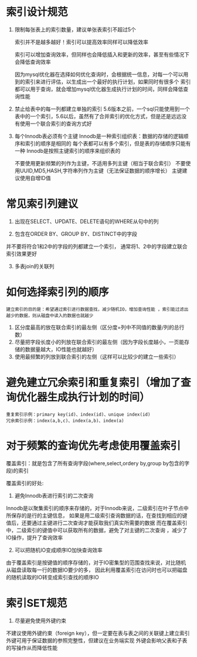 # 索引设计规范

1. 限制每张表上的索引数量，建议单张表索引不超过5个

    索引并不是越多越好！索引可以提高效率同样可以降低效率
    
    索引可以增加查询效率，但同样也会降低插入和更新的效率，甚至有些情况下会降低查询效率
    
    因为mysql优化器在选择如何优化查询时，会根据统一信息，对每一个可以用到的索引来进行评估，以生成出一个最好的执行计划，如果同时有很多个
    索引都可以用于查询，就会增加mysql优化器生成执行计划的时间，同样会降低查询性能 
    
2. 禁止给表中的每一列都建立单独的索引
    5.6版本之前，一个sql只能使用到一个表中的一个索引，5.6以后，虽然有了合并索引的优化方式，但是还是远远没有使用一个联合索引的查询方式好
    


3. 每个Innodb表必须有个主键
    Innodb是一种索引组织表：数据的存储的逻辑顺序和索引的顺序是相同的
    每个表都可以有多个索引，但是表的存储顺序只能有一种
    Innodb是按照主键索引的顺序来组织表的
    
    不要使用更新频繁的列作为主键，不适用多列主键（相当于联合索引）
    不要使用UUID,MD5,HASH,字符串列作为主键（无法保证数据的顺序增长）
    主键建议使用自增ID值

# 常见索引列建议

1. 出现在SELECT、UPDATE、DELETE语句的WHERE从句中的列

2. 包含在ORDER BY、GROUP BY、DISTINCT中的字段

并不要将符合1和2中的字段的列都建立一个索引， 通常将1、2中的字段建立联合索引效果更好

3. 多表join的关联列

# 如何选择索引列的顺序

    建立索引的目的是：希望通过索引进行数据查找，减少随机IO，增加查询性能 ，索引能过滤出越少的数据，则从磁盘中读入的数据也就越少
     
1. 区分度最高的放在联合索引的最左侧（区分度=列中不同值的数量/列的总行数）
2. 尽量把字段长度小的列放在联合索引的最左侧（因为字段长度越小，一页能存储的数据量越大，IO性能也就越好）
3. 使用最频繁的列放到联合索引的左侧（这样可以比较少的建立一些索引）
    
    
# 避免建立冗余索引和重复索引（增加了查询优化器生成执行计划的时间）

    重复索引示例：primary key(id)、index(id)、unique index(id)
    冗余索引示例：index(a,b,c)、index(a,b)、index(a)
 

# 对于频繁的查询优先考虑使用覆盖索引

覆盖索引：就是包含了所有查询字段(where,select,ordery by,group by包含的字段)的索引

覆盖索引的好处:
1. 避免Innodb表进行索引的二次查询

Innodb是以聚集索引的顺序来存储的，对于Innodb来说，二级索引在叶子节点中所保存的是行的主键信息， 
如果是用二级索引查询数据的话，在查找到相应的键值后，还要通过主键进行二次查询才能获取我们真实所需要的数据
而在覆盖索引中，二级索引的键值中可以获取所有的数据，避免了对主键的二次查询 ，减少了IO操作，提升了查询效率

2. 可以把随机IO变成顺序IO加快查询效率

由于覆盖索引是按键值的顺序存储的，对于IO密集型的范围查找来说，对比随机从磁盘读取每一行的数据IO要少的多，
因此利用覆盖索引在访问时也可以把磁盘的随机读取的IO转变成索引查找的顺序IO
    
        
# 索引SET规范

1. 尽量避免使用外键约束

不建议使用外键约束（foreign key），但一定要在表与表之间的关联键上建立索引
外键可用于保证数据的参照完整性，但建议在业务端实现
外键会影响父表和子表的写操作从而降低性能